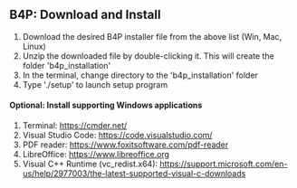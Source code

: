 ## B4P: Download and Install

1. Download the desired B4P installer file from the above list (Win, Mac, Linux)
2. Unzip the downloaded file by double-clicking it. This will create the folder 'b4p_installation'
3. In the terminal, change directory to the 'b4p_installation' folder
4. Type './setup' to launch setup program


#### Optional: Install supporting Windows applications
1. Terminal:  https://cmder.net/
2. Visual Studio Code:  https://code.visualstudio.com/
3. PDF reader: https://www.foxitsoftware.com/pdf-reader
4. LibreOffice: https://www.libreoffice.org
5. Visual C++ Runtime (vc_redist.x64):  https://support.microsoft.com/en-us/help/2977003/the-latest-supported-visual-c-downloads

